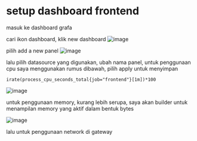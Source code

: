 # setup dashboard frontend
masuk ke dashboard grafa

cari ikon dashboard, klik new dashboard
![image](https://user-images.githubusercontent.com/36489276/207672745-f4755184-c6b7-42e4-8ea9-cf7b42cc4d22.png)

pilih add a new panel
![image](https://user-images.githubusercontent.com/36489276/207673532-92dec86f-0010-4dd7-9cfa-4cfe4e361b18.png)

lalu pilih datasource yang digunakan, ubah nama panel,  untuk penggunaan cpu saya menggunakan rumus dibawah, pilih apply untuk menyimpan
```
irate(process_cpu_seconds_total{job="frontend"}[1m])*100
```
![image](https://user-images.githubusercontent.com/36489276/207674040-ab2371f9-5a69-40c5-b87a-c6f3dfa9d39d.png)

untuk penggunaan memory, kurang lebih serupa, saya akan builder untuk menampilan memory yang aktif dalam bentuk bytes

![image](https://user-images.githubusercontent.com/36489276/207676999-83cf3f50-3164-4936-ac2d-878d680f3ad8.png)

lalu untuk penggunaan network di gateway



